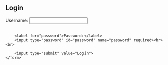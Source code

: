 <!DOCTYPE html>
<html>
<head>
    <title>Login Page</title>
<link rel="stylesheet" href="style.css">
</head>
<body>
    <h2>Login</h2>
    <form action="/login" method="post">
        <label for="username">Username:</label>
        <input type="text" id="username" name="username" required><br><br>

        <label for="password">Password:</label>
        <input type="password" id="password" name="password" required><br><br>

        <input type="submit" value="Login">
    </form>
</body>
</html>
